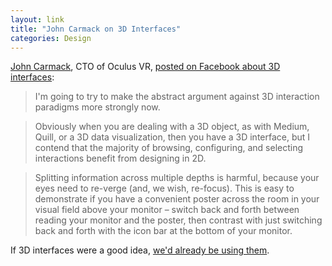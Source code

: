 ```yaml
---
layout: link
title: "John Carmack on 3D Interfaces"
categories: Design
---
```


[John Carmack](https://en.wikipedia.org/wiki/John_Carmack), CTO of Oculus VR, [posted on Facebook about 3D interfaces](https://www.facebook.com/permalink.php?story_fbid=2407256322842204&id=100006735798590): 

> I'm going to try to make the abstract argument against 3D interaction paradigms more strongly now.

> Obviously when you are dealing with a 3D object, as with Medium, Quill, or a 3D data visualization, then you have a 3D interface, but I contend that the majority of browsing, configuring, and selecting interactions benefit from designing in 2D.

> Splitting information across multiple depths is harmful, because your eyes need to re-verge (and, we wish, re-focus). This is easy to demonstrate if you have a convenient poster across the room in your visual field above your monitor – switch back and forth between reading your monitor and the poster, then contrast with just switching back and forth with the icon bar at the bottom of your monitor.

If 3D interfaces were a good idea, [we'd already be using them](https://blog.robenkleene.com/2019/05/11/on-new-paradigms/).
